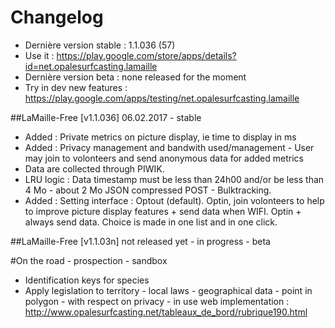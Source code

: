 # Changelog
- Dernière version stable : 1.1.036 (57)
- Use it : https://play.google.com/store/apps/details?id=net.opalesurfcasting.lamaille
- Dernière version beta : none released for the moment
- Try in dev new features : https://play.google.com/apps/testing/net.opalesurfcasting.lamaille 

##LaMaille-Free [v1.1.036] 06.02.2017 - stable
- Added : Private metrics on picture display, ie time to display in ms
- Added : Privacy management and bandwith used/management - User may join to volonteers and send anonymous data for added metrics
- Data are collected through PIWIK.
- LRU logic : Data timestamp must be less than 24h00 and/or be less than 4 Mo - about 2 Mo JSON compressed POST - Bulktracking.
- Added : Setting interface : Optout (default). Optin, join volonteers to help to improve picture display features + send data when WIFI. Optin + always send data. Choice is made in one list and in one click.

##LaMaille-Free [v1.1.03n] not released yet - in progress - beta
 
#On the road - prospection - sandbox
- Identification keys for species
- Apply legislation to territory - local laws - geographical data - point in polygon - with respect on privacy - in use web implementation : http://www.opalesurfcasting.net/tableaux_de_bord/rubrique190.html
